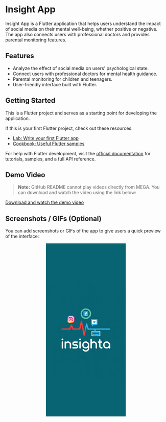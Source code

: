 # Insight App

Insight App is a Flutter application that helps users understand the impact of social media on their mental well-being, whether positive or negative. The app also connects users with professional doctors and provides parental monitoring features.

## Features

- Analyze the effect of social media on users' psychological state.
- Connect users with professional doctors for mental health guidance.
- Parental monitoring for children and teenagers.
- User-friendly interface built with Flutter.

## Getting Started

This is a Flutter project and serves as a starting point for developing the application.

If this is your first Flutter project, check out these resources:

- [Lab: Write your first Flutter app](https://docs.flutter.dev/get-started/codelab)
- [Cookbook: Useful Flutter samples](https://docs.flutter.dev/cookbook)

For help with Flutter development, visit the [official documentation](https://docs.flutter.dev/) for tutorials, samples, and a full API reference.

## Demo Video

> **Note:** GitHub README cannot play videos directly from MEGA. You can download and watch the video using the link below:

[Download and watch the demo video](https://mega.nz/file/SNYzRIRJ#-27QM5QGO2WcgXZHG3DD-twcok_E8ghuNm8kPFn_ab0)

## Screenshots / GIFs (Optional)

You can add screenshots or GIFs of the app to give users a quick preview of the interface:

<p align="center">
  <img src="assets/images/logo1.png" alt="Screenshot 1" width="250"/>
</p>
